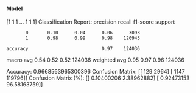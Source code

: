 #### Model
[1 1 1 ... 1 1 1]
Classification Report:
              precision    recall  f1-score   support

           0       0.10      0.04      0.06      3093
           1       0.98      0.99      0.98    120943

    accuracy                           0.97    124036
   macro avg       0.54      0.52      0.52    124036
weighted avg       0.95      0.97      0.96    124036

Accuracy: 0.9668563965300396
Confusion Matrix:
[[   129   2964]
 [  1147 119796]]
Confusion Matrix (%):
[[ 0.10400206  2.38962882]
 [ 0.92473153 96.58163759]]
